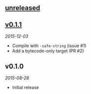 ## [unreleased]

## [v0.1.1]

*2015-12-03*

- Compile with `-safe-string` (issue #1)
- Add a bytecode-only target (PR #2)

## v0.1.0

*2015-08-28*

- Initial release

[unreleased]: https://github.com/cryptosense/enumerators/compare/v0.1.1...master
[v0.1.1]: https://github.com/cryptosense/enumerators/compare/v0.1.0...v0.1.1
